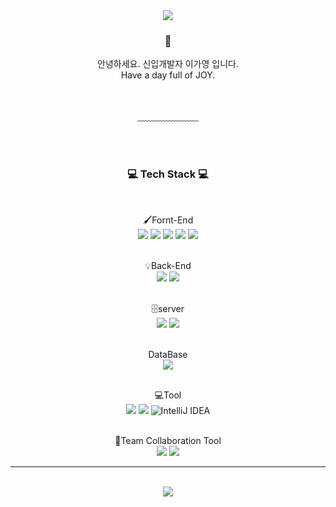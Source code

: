 
<!--
**kayoung0814/kayoung0814** is a ✨ _special_ ✨ repository because its `README.md` (this file) appears on your GitHub profile.

Here are some ideas to get you started:

- 🔭 I’m currently working on ...
- 🌱 I’m currently learning ...
- 👯 I’m looking to collaborate on ...
- 🤔 I’m looking for help with ...
- 💬 Ask me about ...
- 📫 How to reach me: ...
- 😄 Pronouns: ...
- ⚡ Fun fact: ...
-->



<div align = "center">
<img src="https://capsule-render.vercel.app/api?type=waving&color=auto&height=200&section=header&text=kayoung_Github&fontSize=90" />


<br/>
<h3>🥳</h3>
안녕하세요. 신입개발자 이가영 입니다.<br/>
Have a day full of JOY.


<br/><br/>
﹏﹏﹏﹏﹏﹏﹏

  
<br/><br/>
 
<h3>💻 Tech Stack 💻</h3>
 
<br/>


  🖌Fornt-End<br/>
    <img src="https://img.shields.io/badge/HTML5-E34F26?style=flat&logo=HTML5&logoColor=white" />
    <img src="https://img.shields.io/badge/CSS3-1572B6?style=flat&logo=CSS3&logoColor=white" />
    <img src="https://img.shields.io/badge/JavaScript-F7DF1E?style=flat&logo=CSS3&logoColor=white" />
    <img src="https://img.shields.io/badge/jQuery-0769AD?style=flat&logo=jQuery&logoColor=white" />
    <img src="https://img.shields.io/badge/Bootstrap-7952B3?style=flat&logo=Bootstrap&logoColor=white" />
    <br/><br/>
    
  💡Back-End
    <br/>
    <img src="https://img.shields.io/badge/Java-007396?style=flat&logo=Java&logoColor=white" />
    <img src="https://img.shields.io/badge/Spring-6DB33F?style=flat&logo=Spring&logoColor=white"/>
    <br/><br/>
    
   🗄server
    <br/>
    <img src="https://img.shields.io/badge/Apache Maven-C71A36?style=flat&logo=Apache Maven&logoColor=white" />
    <img src="https://img.shields.io/badge/Apache Tomcat-F8DC75?style=flat&logo=Apache Tomcat&logoColor=white" />
    <br/><br/>
    
   DataBase
    <br/>
    <img src="https://img.shields.io/badge/Oracle-F80000?style=flat&logo=Oracle&logoColor=white" />
    <br/><br/>
    
   💻Tool
    <br/>
    <img src="https://img.shields.io/badge/Eclipse IDE-2C2255?style=flat&logo=Eclipse IDE&logoColor=white" />
    <img src="https://img.shields.io/badge/Visual Studio Code-007ACC?style=flat&logo=Visual Studio Code&logoColor=white" />
    ![IntelliJ IDEA](https://img.shields.io/badge/IntelliJIDEA-000000.svg?style=flat-squares&logo=intellij-idea&logoColor=white)
    <br/><br/>
    
   👫Team Collaboration Tool
    <br/>
    <img src="https://img.shields.io/badge/GitHub-181717?style=flat&logo=GitHub&logoColor=white" />
    <img src="https://img.shields.io/badge/Notion-000000?style=flat&logo=Notion&logoColor=white" />
  <hr/>
  
  <br/>
  <img src="https://github-readme-stats.vercel.app/api?username=kayoung0814&show_icons=true&theme=dracula" />
  <br/>

</div>

<br/>








